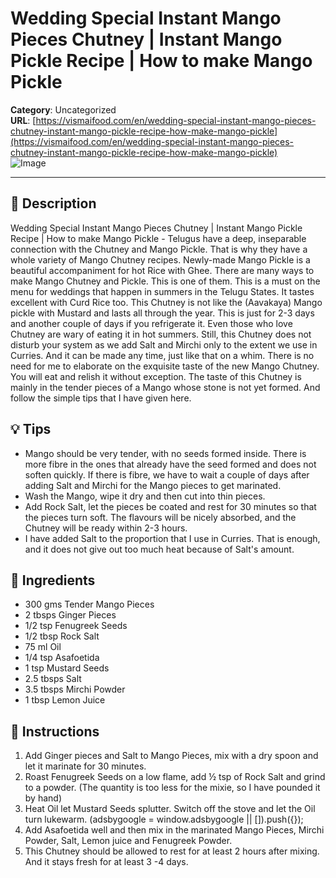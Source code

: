 # Wedding Special Instant Mango Pieces Chutney | Instant Mango Pickle Recipe | How to make Mango Pickle

**Category**: Uncategorized  
**URL**: [https://vismaifood.com/en/wedding-special-instant-mango-pieces-chutney-instant-mango-pickle-recipe-how-make-mango-pickle](https://vismaifood.com/en/wedding-special-instant-mango-pieces-chutney-instant-mango-pickle-recipe-how-make-mango-pickle)  
![Image](https://vismaifood.com/storage/app/uploads/public/935/650/1b7/thumb__1200_0_0_0_auto.jpg)

---

## 📝 Description
Wedding Special Instant Mango Pieces Chutney | Instant Mango Pickle Recipe | How to make Mango Pickle - Telugus have a deep, inseparable connection with the Chutney and Mango Pickle. That is why they have a whole variety of Mango Chutney recipes. Newly-made Mango Pickle is a beautiful accompaniment for hot Rice with Ghee. There are many ways to make Mango Chutney and Pickle. This is one of them. This is a must on the menu for weddings that happen in summers in the Telugu States. It tastes excellent with Curd Rice too. This Chutney is not like the (Aavakaya) Mango pickle with Mustard and lasts all through the year. This is just for 2-3 days and another couple of days if you refrigerate it. Even those who love Chutney are wary of eating it in hot summers. Still, this Chutney does not disturb your system as we add Salt and Mirchi only to the extent we use in Curries. And it can be made any time, just like that on a whim. There is no need for me to elaborate on the exquisite taste of the new Mango Chutney. You will eat and relish it without exception. The taste of this Chutney is mainly in the tender pieces of a Mango whose stone is not yet formed. And follow the simple tips that I have given here.

## 💡 Tips
- Mango should be very tender, with no seeds formed inside. There is more fibre in the ones that already have the seed formed and does not soften quickly. If there is fibre, we have to wait a couple of days after adding Salt and Mirchi for the Mango pieces to get marinated.
- Wash the Mango, wipe it dry and then cut into thin pieces.
- Add Rock Salt, let the pieces be coated and rest for 30 minutes so that the pieces turn soft. The flavours will be nicely absorbed, and the Chutney will be ready within 2-3 hours.
- I have added Salt to the proportion that I use in Curries. That is enough, and it does not give out too much heat because of Salt's amount.

## 🧂 Ingredients
- 300 gms Tender Mango Pieces
- 2 tbsps Ginger Pieces
- 1/2 tsp Fenugreek Seeds
- 1/2 tbsp Rock Salt
- 75 ml Oil
- 1/4 tsp Asafoetida
- 1 tsp Mustard Seeds
- 2.5 tbsps Salt
- 3.5 tbsps Mirchi Powder
- 1 tbsp Lemon Juice

## 🍳 Instructions
1. Add Ginger pieces and Salt to Mango Pieces, mix with a dry spoon and let it marinate for 30 minutes.
2. Roast Fenugreek Seeds on a low flame, add ½ tsp of Rock Salt and grind to a powder. (The quantity is too less for the mixie, so I have pounded it by hand)
3. Heat Oil let Mustard Seeds splutter. Switch off the stove and let the Oil turn lukewarm. (adsbygoogle = window.adsbygoogle || []).push({});
4. Add Asafoetida well and then mix in the marinated Mango Pieces, Mirchi Powder, Salt, Lemon juice and Fenugreek Powder.
5. This Chutney should be allowed to rest for at least 2 hours after mixing. And it stays fresh for at least 3 -4 days.


